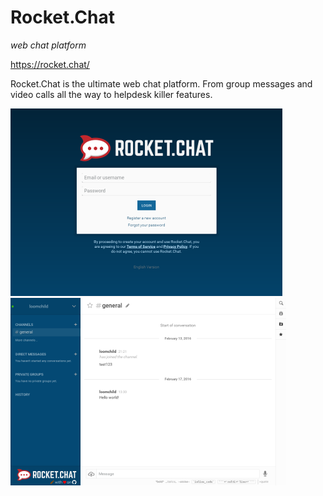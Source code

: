 # Rocket.Chat 
_web chat platform_

https://rocket.chat/

Rocket.Chat is the ultimate web chat platform.
From group messages and video calls all the way to helpdesk killer features.

![](screenshots/0_rocketchat_login_small.png) ![](screenshots/1_rocketchat_channel_small.png)


